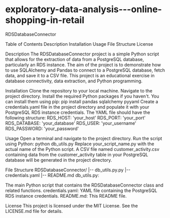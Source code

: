# exploratory-data-analysis---online-shopping-in-retail
RDSDatabaseConnector

Table of Contents 
Description 
Installation 
Usage File 
Structure 
License

Description The RDSDatabaseConnector project is a simple Python script that allows for the extraction of data from a PostgreSQL database, particularly an RDS instance. The aim of the project is to demonstrate how to use SQLAlchemy and Pandas to connect to a PostgreSQL database, fetch data, and save it to a CSV file. This project is an educational exercise in database connectivity, data extraction, and Python programming.

Installation Clone the repository to your local machine. Navigate to the project directory. Install the required Python packages if you haven't. You can install them using pip: pip install pandas sqlalchemy pyyaml Create a credentials.yaml file in the project directory and populate it with your PostgreSQL RDS instance credentials. The YAML file should have the following structure: RDS_HOST: 'your_host' RDS_PORT: 'your_port' RDS_DATABASE: 'your_database' RDS_USER: 'your_username' RDS_PASSWORD: 'your_password'

Usage Open a terminal and navigate to the project directory. Run the script using Python: python db_utils.py Replace your_script_name.py with the actual name of the Python script. A CSV file named customer_activity.csv containing data from the customer_activity table in your PostgreSQL database will be generated in the project directory.

File Structure RDSDatabaseConnector/ 
|-- db_utils.py.py 
|-- credentials.yaml 
|-- README.md db_utils.py: 

The main Python script that contains the RDSDatabaseConnector class and related functions. credentials.yaml: YAML file containing the PostgreSQL RDS instance credentials. README.md: This README file.

License This project is licensed under the MIT License. See the LICENSE.md file for details.

